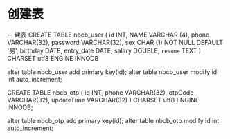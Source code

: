 # 创建表
-- 建表
CREATE TABLE nbcb_user (
id INT,
NAME VARCHAR (4),
phone VARCHAR(32),
password VARCHAR(32),
sex CHAR (1) NOT NULL  DEFAULT '男',
birthday DATE,
entry_date DATE,
salary DOUBLE,
`resume` TEXT
) CHARSET utf8 ENGINE INNODB

alter table nbcb_user add primary key(id);
alter table nbcb_user modify id int auto_increment;

CREATE TABLE nbcb_otp (
id INT,
phone VARCHAR(32),
otpCode VARCHAR(32),
updateTime VARCHAR(32)
) CHARSET utf8 ENGINE INNODB;

alter table nbcb_otp add primary key(id);
alter table nbcb_otp modify id int auto_increment;



